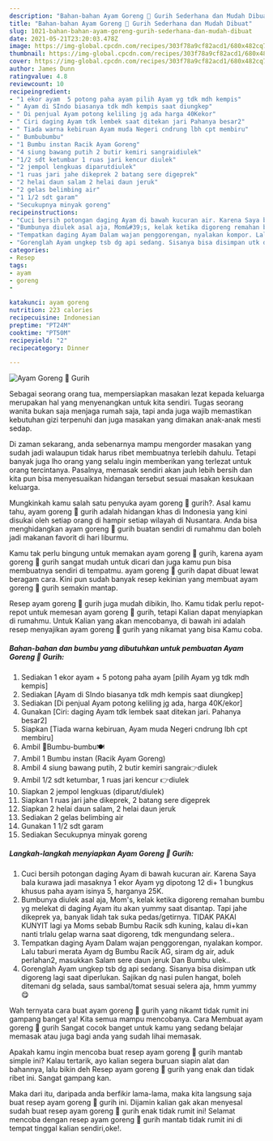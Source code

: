 ```yaml
---
description: "Bahan-bahan Ayam Goreng 🍗 Gurih Sederhana dan Mudah Dibuat"
title: "Bahan-bahan Ayam Goreng 🍗 Gurih Sederhana dan Mudah Dibuat"
slug: 1021-bahan-bahan-ayam-goreng-gurih-sederhana-dan-mudah-dibuat
date: 2021-05-21T23:20:03.478Z
image: https://img-global.cpcdn.com/recipes/303f78a9cf82acd1/680x482cq70/ayam-goreng-🍗-gurih-foto-resep-utama.jpg
thumbnail: https://img-global.cpcdn.com/recipes/303f78a9cf82acd1/680x482cq70/ayam-goreng-🍗-gurih-foto-resep-utama.jpg
cover: https://img-global.cpcdn.com/recipes/303f78a9cf82acd1/680x482cq70/ayam-goreng-🍗-gurih-foto-resep-utama.jpg
author: James Dunn
ratingvalue: 4.8
reviewcount: 10
recipeingredient:
- "1 ekor ayam  5 potong paha ayam pilih Ayam yg tdk mdh kempis"
- " Ayam di SIndo biasanya tdk mdh kempis saat diungkep"
- " Di penjual Ayam potong keliling jg ada harga 40Kekor"
- " Ciri daging Ayam tdk lembek saat ditekan jari Pahanya besar2"
- " Tiada warna kebiruan Ayam muda Negeri cndrung lbh cpt membiru"
- " Bumbubumbu"
- "1 Bumbu instan Racik Ayam Goreng"
- "4 siung bawang putih 2 butir kemiri sangraidiulek"
- "1/2 sdt ketumbar 1 ruas jari kencur diulek"
- "2 jempol lengkuas diparutdiulek"
- "1 ruas jari jahe dikeprek 2 batang sere digeprek"
- "2 helai daun salam 2 helai daun jeruk"
- "2 gelas belimbing air"
- "1 1/2 sdt garam"
- "Secukupnya minyak goreng"
recipeinstructions:
- "Cuci bersih potongan daging Ayam di bawah kucuran air. Karena Saya bala kurawa jadi masaknya 1 ekor Ayam yg dipotong 12 di+ 1 bungkus khusus paha ayam isinya 5, harganya 25K."
- "Bumbunya diulek asal aja, Mom&#39;s, kelak ketika digoreng remahan bumbu yg melekat di daging Ayam itu akan yummy saat disantap. Tapi jahe dikeprek ya, banyak lidah tak suka pedas/getirnya. TIDAK PAKAI KUNYIT lagi ya Moms sebab Bumbu Racik sdh kuning, kalau di+kan nanti trlalu gelap warna saat digoreng, tdk mengundang selera.."
- "Tempatkan daging Ayam Dalam wajan penggorengan, nyalakan kompor. Lalu taburi merata Ayam dg Bumbu Racik AG, siram dg air, aduk perlahan2, masukkan Salam sere daun jeruk Dan Bumbu ulek.."
- "Gorenglah Ayam ungkep tsb dg api sedang. Sisanya bisa disimpan utk digoreng lagi saat diperlukan. Sajikan dg nasi pulen hangat, boleh ditemani dg selada, saus sambal/tomat sesuai selera aja, hmm yummy 😋"
categories:
- Resep
tags:
- ayam
- goreng
- 

katakunci: ayam goreng  
nutrition: 223 calories
recipecuisine: Indonesian
preptime: "PT24M"
cooktime: "PT50M"
recipeyield: "2"
recipecategory: Dinner

---
```



![Ayam Goreng 🍗 Gurih](https://img-global.cpcdn.com/recipes/303f78a9cf82acd1/680x482cq70/ayam-goreng-🍗-gurih-foto-resep-utama.jpg)

Sebagai seorang orang tua, mempersiapkan masakan lezat kepada keluarga merupakan hal yang menyenangkan untuk kita sendiri. Tugas seorang  wanita bukan saja menjaga rumah saja, tapi anda juga wajib memastikan kebutuhan gizi terpenuhi dan juga masakan yang dimakan anak-anak mesti sedap.

Di zaman  sekarang, anda sebenarnya mampu mengorder masakan yang sudah jadi walaupun tidak harus ribet membuatnya terlebih dahulu. Tetapi banyak juga lho orang yang selalu ingin memberikan yang terlezat untuk orang tercintanya. Pasalnya, memasak sendiri akan jauh lebih bersih dan kita pun bisa menyesuaikan hidangan tersebut sesuai masakan kesukaan keluarga. 



Mungkinkah kamu salah satu penyuka ayam goreng 🍗 gurih?. Asal kamu tahu, ayam goreng 🍗 gurih adalah hidangan khas di Indonesia yang kini disukai oleh setiap orang di hampir setiap wilayah di Nusantara. Anda bisa menghidangkan ayam goreng 🍗 gurih buatan sendiri di rumahmu dan boleh jadi makanan favorit di hari liburmu.

Kamu tak perlu bingung untuk memakan ayam goreng 🍗 gurih, karena ayam goreng 🍗 gurih sangat mudah untuk dicari dan juga kamu pun bisa membuatnya sendiri di tempatmu. ayam goreng 🍗 gurih dapat dibuat lewat beragam cara. Kini pun sudah banyak resep kekinian yang membuat ayam goreng 🍗 gurih semakin mantap.

Resep ayam goreng 🍗 gurih juga mudah dibikin, lho. Kamu tidak perlu repot-repot untuk memesan ayam goreng 🍗 gurih, tetapi Kalian dapat menyiapkan di rumahmu. Untuk Kalian yang akan mencobanya, di bawah ini adalah resep menyajikan ayam goreng 🍗 gurih yang nikamat yang bisa Kamu coba.

<!--inarticleads1-->

##### Bahan-bahan dan bumbu yang dibutuhkan untuk pembuatan Ayam Goreng 🍗 Gurih:

1. Sediakan 1 ekor ayam + 5 potong paha ayam [pilih Ayam yg tdk mdh kempis]
1. Sediakan  [Ayam di SIndo biasanya tdk mdh kempis saat diungkep]
1. Sediakan  [Di penjual Ayam potong keliling jg ada, harga 40K/ekor]
1. Gunakan  [Ciri: daging Ayam tdk lembek saat ditekan jari. Pahanya besar2]
1. Siapkan  [Tiada warna kebiruan, Ayam muda Negeri cndrung lbh cpt membiru]
1. Ambil  🍴Bumbu-bumbu🍽️
1. Ambil 1 Bumbu instan (Racik Ayam Goreng)
1. Ambil 4 siung bawang putih, 2 butir kemiri sangrai👉diulek
1. Ambil 1/2 sdt ketumbar, 1 ruas jari kencur 👉diulek
1. Siapkan 2 jempol lengkuas (diparut/diulek)
1. Siapkan 1 ruas jari jahe dikeprek, 2 batang sere digeprek
1. Siapkan 2 helai daun salam, 2 helai daun jeruk
1. Sediakan 2 gelas belimbing air
1. Gunakan 1 1/2 sdt garam
1. Sediakan Secukupnya minyak goreng




<!--inarticleads2-->

##### Langkah-langkah menyiapkan Ayam Goreng 🍗 Gurih:

1. Cuci bersih potongan daging Ayam di bawah kucuran air. Karena Saya bala kurawa jadi masaknya 1 ekor Ayam yg dipotong 12 di+ 1 bungkus khusus paha ayam isinya 5, harganya 25K.
1. Bumbunya diulek asal aja, Mom&#39;s, kelak ketika digoreng remahan bumbu yg melekat di daging Ayam itu akan yummy saat disantap. Tapi jahe dikeprek ya, banyak lidah tak suka pedas/getirnya. TIDAK PAKAI KUNYIT lagi ya Moms sebab Bumbu Racik sdh kuning, kalau di+kan nanti trlalu gelap warna saat digoreng, tdk mengundang selera..
1. Tempatkan daging Ayam Dalam wajan penggorengan, nyalakan kompor. Lalu taburi merata Ayam dg Bumbu Racik AG, siram dg air, aduk perlahan2, masukkan Salam sere daun jeruk Dan Bumbu ulek..
1. Gorenglah Ayam ungkep tsb dg api sedang. Sisanya bisa disimpan utk digoreng lagi saat diperlukan. Sajikan dg nasi pulen hangat, boleh ditemani dg selada, saus sambal/tomat sesuai selera aja, hmm yummy 😋




Wah ternyata cara buat ayam goreng 🍗 gurih yang nikamt tidak rumit ini gampang banget ya! Kita semua mampu mencobanya. Cara Membuat ayam goreng 🍗 gurih Sangat cocok banget untuk kamu yang sedang belajar memasak atau juga bagi anda yang sudah lihai memasak.

Apakah kamu ingin mencoba buat resep ayam goreng 🍗 gurih mantab simple ini? Kalau tertarik, ayo kalian segera buruan siapin alat dan bahannya, lalu bikin deh Resep ayam goreng 🍗 gurih yang enak dan tidak ribet ini. Sangat gampang kan. 

Maka dari itu, daripada anda berfikir lama-lama, maka kita langsung saja buat resep ayam goreng 🍗 gurih ini. Dijamin kalian gak akan menyesal sudah buat resep ayam goreng 🍗 gurih enak tidak rumit ini! Selamat mencoba dengan resep ayam goreng 🍗 gurih mantab tidak rumit ini di tempat tinggal kalian sendiri,oke!.

